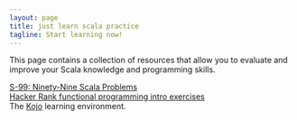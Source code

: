 ```yaml
---
layout: page
title: just learn scala practice
tagline: Start learning now!
---
```


This page contains a collection of resources that allow you to evaluate and improve your Scala knowledge and programming skills.

[S-99: Ninety-Nine Scala Problems](http://aperiodic.net/phil/scala/s-99/)  
[Hacker Rank functional programming intro exercises](https://www.hackerrank.com/domains/fp/intro)  
The [Kojo](http://www.kogics.net/kojo) learning environment.